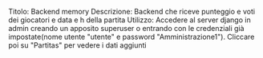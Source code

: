 Titolo: Backend memory
Descrizione: Backend che riceve punteggio e voti dei giocatori e data e h della partita
Utilizzo: Accedere al server django in admin creando un apposito superuser o entrando con le credenziali già impostate(nome utente "utente" e password "Amministrazione1"). Cliccare poi su "Partitas" per vedere i dati aggiunti
